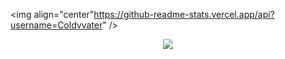   <img align="center"https://github-readme-stats.vercel.app/api?username=Coldvvater" /></p>
<p align="center"><img src="https://i.giphy.com/RThN0hOS2GO4M.gif" /></p>
